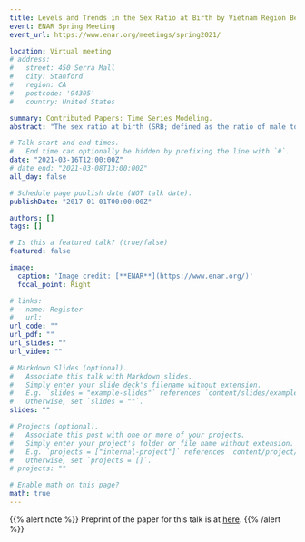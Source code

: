 ```yaml
---
title: Levels and Trends in the Sex Ratio at Birth by Vietnam Region Between 1980 and 2018 with Probabilistic Projections to 2050, a Bayesian Modeling Approach
event: ENAR Spring Meeting
event_url: https://www.enar.org/meetings/spring2021/

location: Virtual meeting
# address:
#   street: 450 Serra Mall
#   city: Stanford
#   region: CA
#   postcode: '94305'
#   country: United States

summary: Contributed Papers: Time Series Modeling.
abstract: "The sex ratio at birth (SRB; defined as the ratio of male to female births) in Vietnam has been reported imbalanced since the 2000s. Previous studies have shown variations in the SRB across geographic locations based on survey and census data. Given the lack of reliable administration data on birth in Vietnam, it is crucial to model the levels and trends in the SRB based on a reproducible statistical approach. We use a Bayesian hierarchical time series model to estimate and project SRB in Vietnam by region from 1980 to 2050. The true level of the SRB in a Vietnam region in a certain year is modeled as the sum of two parts. Part 1 captures the baseline SRB value and the year-by-year natrual fluctuation. The natural fluctuation is modeled with an AR(1) time series model on log scale. Part 2 captures the unnatural imbalanced levels of SRB. The parameters related to the SRB imbalance follows normal hierarchical distributions to allow information exchange across Vietnam regions. Model results show that the northern Vietnam is estimated to have the most sever SRB imbalance among all regions, and this trend is projected to continue after 2020."

# Talk start and end times.
#   End time can optionally be hidden by prefixing the line with `#`.
date: "2021-03-16T12:00:00Z"
# date_end: "2021-03-08T13:00:00Z"
all_day: false

# Schedule page publish date (NOT talk date).
publishDate: "2017-01-01T00:00:00Z"

authors: []
tags: []

# Is this a featured talk? (true/false)
featured: false

image:
  caption: 'Image credit: [**ENAR**](https://www.enar.org/)'
  focal_point: Right

# links:
# - name: Register
#   url: 
url_code: ""
url_pdf: ""
url_slides: ""
url_video: ""

# Markdown Slides (optional).
#   Associate this talk with Markdown slides.
#   Simply enter your slide deck's filename without extension.
#   E.g. `slides = "example-slides"` references `content/slides/example-slides.md`.
#   Otherwise, set `slides = ""`.
slides: ""

# Projects (optional).
#   Associate this post with one or more of your projects.
#   Simply enter your project's folder or file name without extension.
#   E.g. `projects = ["internal-project"]` references `content/project/deep-learning/index.md`.
#   Otherwise, set `projects = []`.
# projects: ""

# Enable math on this page?
math: true
---
```


{{% alert note %}}
Preprint of the paper for this talk is at [here](https://t.co/n0LnLG6xGE?amp=1).
{{% /alert %}}

